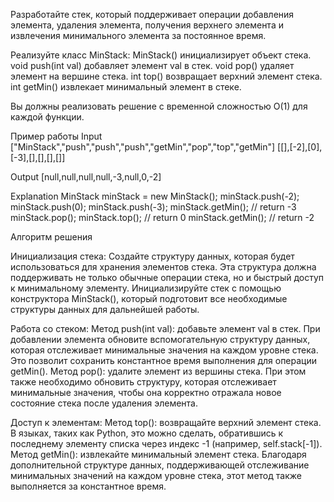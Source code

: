 Разработайте стек, который поддерживает операции добавления элемента, удаления элемента, 
получения верхнего элемента и извлечения минимального элемента за постоянное время.

Реализуйте класс MinStack:
MinStack() инициализирует объект стека.
void push(int val) добавляет элемент val в стек.
void pop() удаляет элемент на вершине стека.
int top() возвращает верхний элемент стека.
int getMin() извлекает минимальный элемент в стеке.

Вы должны реализовать решение с временной сложностью O(1) для каждой функции.

Пример работы
Input
["MinStack","push","push","push","getMin","pop","top","getMin"]
[[],[-2],[0],[-3],[],[],[],[]]

Output
[null,null,null,null,-3,null,0,-2]

Explanation
MinStack minStack = new MinStack();
minStack.push(-2);
minStack.push(0);
minStack.push(-3);
minStack.getMin(); // return -3
minStack.pop();
minStack.top();    // return 0
minStack.getMin(); // return -2

Алгоритм решения 

Инициализация стека:
Создайте структуру данных, которая будет использоваться для хранения элементов стека. 
Эта структура должна поддерживать не только обычные операции стека, но и быстрый доступ к минимальному элементу.
Инициализируйте стек с помощью конструктора MinStack(), 
который подготовит все необходимые структуры данных для дальнейшей работы.

Работа со стеком:
Метод push(int val): добавьте элемент val в стек. 
При добавлении элемента обновите вспомогательную структуру данных, которая отслеживает минимальные значения на каждом уровне стека. 
Это позволит сохранить константное время выполнения для операции getMin().
Метод pop(): удалите элемент из вершины стека. При этом также необходимо обновить структуру, 
которая отслеживает минимальные значения, чтобы она корректно отражала новое состояние стека после удаления элемента.

Доступ к элементам:
Метод top(): возвращайте верхний элемент стека. В языках, таких как Python, 
это можно сделать, обратившись к последнему элементу списка через индекс -1 (например, self.stack[-1]).
Метод getMin(): извлекайте минимальный элемент стека. Благодаря дополнительной структуре данных, 
поддерживающей отслеживание минимальных значений на каждом уровне стека, этот метод также выполняется за константное время.
